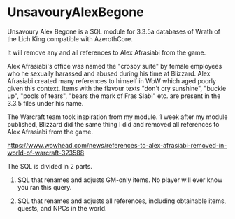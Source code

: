 # UnsavouryAlexBegone

Unsavoury Alex Begone is a SQL module for 3.3.5a databases of Wrath of the Lich King compatible with AzerothCore.

It will remove any and all references to Alex Afrasiabi from the game.

Alex Afrasiabi's office was named the "crosby suite" by female employees who he sexually harassed and abused during his time at Blizzard. Alex Afrasiabi created many references to himself in WoW which aged poorly given this context. Items with the flavour texts "don't cry sunshine", "buckle up", "pools of tears", "bears the mark of Fras Siabi" etc. are present in the 3.3.5 files under his name.

The Warcraft team took inspiration from my module. 1 week after my module published, Blizzard did the same thing I did and removed all references to Alex Afrasiabi from the game.

https://www.wowhead.com/news/references-to-alex-afrasiabi-removed-in-world-of-warcraft-323588

The SQL is divided in 2 parts.

1) SQL that renames and adjusts GM-only items. No player will ever know you ran this query.

2) SQL that renames and adjusts all references, including obtainable items, quests, and NPCs in the world.
